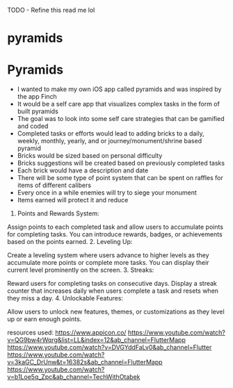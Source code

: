 TODO - Refine this read me lol
# pyramids

###
# **Pyramids**
- I wanted to make my own iOS app called pyramids and was inspired by the app Finch
- It would be a self care app that visualizes complex tasks in the form of built pyramids
- The goal was to look into some self care strategies that can be gamified and coded
- Completed tasks or efforts would lead to adding bricks to a daily, weekly, monthly, yearly, and or journey/monument/shrine based pyramid
- Bricks would be sized based on personal difficulty
- Bricks suggestions will be created based on previously completed tasks
- Each brick would have a description and date
- There will be some type of point system that can be spent on raffles for items of different calibers
- Every once in a while enemies will try to siege your monument
- Items earned will protect it and reduce

1. Points and Rewards System:

Assign points to each completed task and allow users to accumulate points for completing tasks. You can introduce rewards, badges, or achievements based on the points earned.
2. Leveling Up:

Create a leveling system where users advance to higher levels as they accumulate more points or complete more tasks. You can display their current level prominently on the screen.
3. Streaks:

Reward users for completing tasks on consecutive days. Display a streak counter that increases daily when users complete a task and resets when they miss a day.
4. Unlockable Features:

Allow users to unlock new features, themes, or customizations as they level up or earn enough points.

resources used:
https://www.appicon.co/
https://www.youtube.com/watch?v=QG9bw4rWqrg&list=LL&index=12&ab_channel=FlutterMapp
https://www.youtube.com/watch?v=DVGYddFaLv0&ab_channel=Flutter
https://www.youtube.com/watch?v=3kaGC_DrUnw&t=16382s&ab_channel=FlutterMapp
https://www.youtube.com/watch?v=b1Loe5q_Zpc&ab_channel=TechWithOtabek
